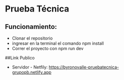# Prueba Técnica 

## Funcionamiento:

* Clonar el repositorio
* ingresar en la terminal el comando npm install
* Correr el proyecto con npm run dev

##Link Publico
* Servidor - Netfily: https://byronovalle-pruebatecnica-grupopb.netlify.app